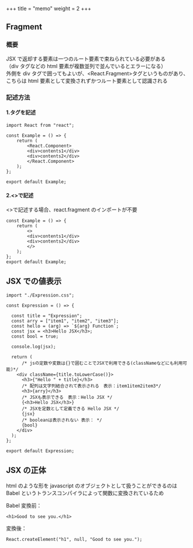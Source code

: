+++
title = "memo"
weight = 2
+++

## Fragment

### 概要

JSX で返却する要素は一つのルート要素で束ねられている必要がある  
（div タグなどの html 要素が複数並列で並んでいるとエラーになる）  
外側を div タグで囲ってもよいが、<React.Fragment>タグというものがあり、  
こちらは html 要素として変換されずかつルート要素として認識される

### 記述方法

#### 1.タグを記述

```
import React from "react";

const Example = () => {
    return (
        <React.Component>
        <div>contents1</div>
        <div>contents2</div>
        </React.Component>
    );
};

export default Example;
```

#### 2.<>で記述

<>で記述する場合、react.fragment のインポートが不要

```
const Example = () => {
    return (
        <>
        <div>contents1</div>
        <div>contents2</div>
        </>
    );
};
export default Example;

```

## JSX での値表示

```
import "./Expression.css";

const Expression = () => {

  const title = "Expression";
  const arry = ["item1", "item2", "item3"];
  const hello = (arg) => `${arg} Function`;
  const jsx = <h3>Hello JSX</h3>;
  const bool = true;

  console.log(jsx);

  return (
      /* jsの定数や変数は{}で囲むことでJSXで利用できる(classNameなどにも利用可能)*/
    <div className={title.toLowerCase()}>
      <h3>{"Hello " + title}</h3>
      /* 配列は文字列結合されて表示される　表示：item1item2item3*/
      <h3>{arry}</h3>
      /* JSXも表示できる　表示：Hello JSX */
      {<h3>Hello JSX</h3>}
      /* JSXを定数として定義できる Hello JSX */
      {jsx}
      /* booleanは表示されない 表示： */
      {bool}
    </div>
  );
};

export default Expression;
```

## JSX の正体

html のような形を javascript のオブジェクトとして扱うことができるのは  
Babel というトランスコンパイラによって関数に変換されているため

Babel 変換前：

```
<h1>Good to see you.</h1>
```

変換後：

```
React.createElement("h1", null, "Good to see you.");
```
